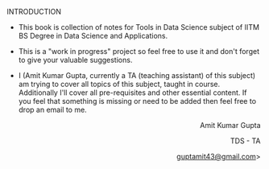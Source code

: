 INTRODUCTION

- This book is collection of notes for Tools in Data Science subject of IITM BS Degree in Data Science and Applications.
  
- This is a "work in progress" project so feel free to use it and don't forget to give your valuable suggestions.
  
- I (Amit Kumar Gupta, currently a TA (teaching assistant) of this subject) am trying to cover all topics of this subject, taught in course. Additionally I'll cover all pre-requisites and other essential content. If you feel that something is missing or need to be added then feel free to drop an email to me.
  

<div style="text-align: right"Thank you,<br>Amit Kumar Gupta<br>

TDS - TA<br>

[guptamit43@gmail.com](guptamit43@gmail.com)>

</div>
